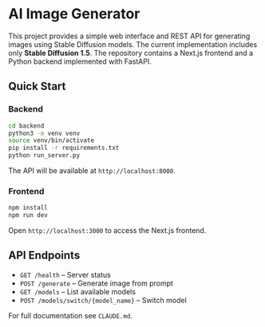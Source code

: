 # AI Image Generator

This project provides a simple web interface and REST API for generating images using Stable Diffusion models. The current implementation includes only **Stable Diffusion 1.5**. The repository contains a Next.js frontend and a Python backend implemented with FastAPI.

## Quick Start

### Backend

```bash
cd backend
python3 -m venv venv
source venv/bin/activate
pip install -r requirements.txt
python run_server.py
```

The API will be available at `http://localhost:8000`.

### Frontend

```bash
npm install
npm run dev
```

Open `http://localhost:3000` to access the Next.js frontend.

## API Endpoints

- `GET /health` – Server status
- `POST /generate` – Generate image from prompt
- `GET /models` – List available models
- `POST /models/switch/{model_name}` – Switch model

For full documentation see `CLAUDE.md`.

